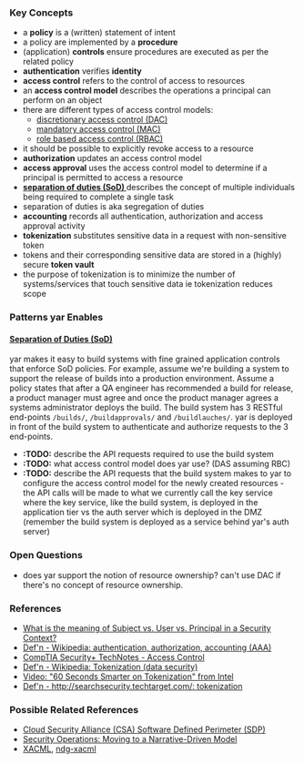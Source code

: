 ### Key Concepts
* a **policy** is a (written) statement of intent
* a policy are implemented by a **procedure**
* (application) **controls** ensure procedures are executed
as per the related policy
* **authentication** verifies **identity**
* **access control** refers to the control of access to resources
* an **access control model** describes the operations
a principal can perform on an object
* there are different types of access control models:
  * [discretionary access control (DAC)](http://en.wikipedia.org/wiki/Discretionary_access_control)
  * [mandatory access control (MAC)](http://en.wikipedia.org/wiki/Mandatory_access_control)
  * [role based access control (RBAC)](http://en.wikipedia.org/wiki/Role_based_access_control)
* it should be possible to explicitly revoke access to a resource
* **authorization** updates an access control model
* **access approval** uses the access control model to determine
if a principal is permitted to access a resource
* **[separation of duties (SoD) ](http://en.wikipedia.org/wiki/Separation_of_duties)**
describes the concept of multiple individuals being required to complete a single task
* separation of duties is aka segregation of duties
* **accounting** records all authentication, authorization
and access approval activity
* **tokenization** substitutes sensitive data in a request with non-sensitive token
* tokens and their corresponding sensitive data are stored
in a (highly) secure **token vault**
* the purpose of tokenization is to minimize the number
of systems/services that touch sensitive data
ie tokenization reduces scope

### Patterns yar Enables
#### [Separation of Duties (SoD) ](http://en.wikipedia.org/wiki/Separation_of_duties)
yar makes it easy to build systems with fine grained application controls
that enforce SoD policies. For example, assume we're building a system
to support the release of builds into a production environment.
Assume a policy states
that after a QA engineer has recommended a build for release, a product
manager must agree and once the product manager agrees a systems administrator
deploys the build.
The build system has 3 RESTful end-points `/builds/`,
`/buildapprovals/` and `/buildlauches/`.
yar is deployed in front of the build system to authenticate and authorize
requests to the 3 end-points.

* **:TODO:** describe the API requests required to use the build system
* **:TODO:** what access control model does yar use? (DAS assuming RBC)
* **:TODO:** describe the API requests that the build system makes to yar to configure the
  access control model for the newly created resources - the API calls will
  be made to what we currently call the key service where the key service, like
  the build system, is deployed in the application tier vs the auth server
  which is deployed in the DMZ
  (remember the build system is deployed as a service behind yar's auth server)

### Open Questions
* does yar support the notion of resource ownership? can't use DAC
if there's no concept of resource ownership.

### References
* [What is the meaning of Subject vs. User vs. Principal in a Security Context?](http://stackoverflow.com/questions/4989063/what-is-the-meaning-of-subject-vs-user-vs-principal-in-a-security-context)
* [Def'n - Wikipedia: authentication, authorization, accounting (AAA)](http://en.wikipedia.org/wiki/AAA_protocol)
* [CompTIA Security+ TechNotes - Access Control](http://www.techexams.net/technotes/securityplus/mac_dac_rbac.shtml)
* [Def'n - Wikipedia: Tokenization (data security)](http://en.wikipedia.org/wiki/Tokenization_(data_security))
* [Video: "60 Seconds Smarter on Tokenization" from Intel](https://www.youtube.com/watch?feature=player_embedded&v=-DqCtdc30LY)
* [Def'n - http://searchsecurity.techtarget.com/: tokenization](http://searchsecurity.techtarget.com/definition/tokenization)

### Possible Related References
* [Cloud Security Alliance (CSA) Software Defined Perimeter (SDP)](https://cloudsecurityalliance.org/research/sdp/)
* [Security Operations: Moving to a Narrative-Driven Model](http://www.securityweek.com/security-operations-moving-narrative-driven-model)
* [XACML](http://en.wikipedia.org/wiki/XACML), [ndg-xacml](https://pypi.python.org/pypi/ndg-xacml/0.5.0)
